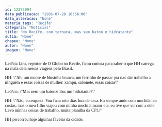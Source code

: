 ```yaml
---
id: 12372094
data_publicacao: "2006-07-28 16:56:00"
data_alteracao: "None"
materia_tags: "Recife"
categoria: "Notícias"
title: "No Recife, com ternura, mas sem batom e hidratante"
sutia: "None"
chapeu: "None"
autor: "None"
imagem: "None"
---
```

<p><P><FONT face=Verdana>Let?cia Lins, repórter de O Globo no Recife, ficou curiosa&nbsp;para saber o que HH carrega na mala dela nessas viagens pelo Brasil.</FONT></P></p>
<p><P><FONT face=Verdana>HH: \"Ah, um m</FONT><FONT face=Verdana>onte de blusinha branca, um ferrinho de passar pra nao dar trabalho a ninguém e essas coisas de mulher: xampu, sabonete, essas coisas\"</FONT></P></p>
<p><P><FONT face=Verdana>Let?cia: \"Mas nem um batonzinho, um hidratante?\"</FONT></P></p>
<p><P><FONT face=Verdana>HH: \"Não, eu esqueci. V</FONT><FONT face=\"Times New Roman\"><FONT face=Verdana>ou ficar oito dias fora de casa. Eu sempre ando com mochila nas costas, mas o meu filho viajou com minha mochila maior e ai eu tive que vir com a dele. Levo minhas coisas de trabalho, muita planilha da CPI.\"</FONT></FONT></P></p>
<p><P><FONT face=\"Times New Roman\"><FONT face=Verdana>HH percorreu hoje algumas favelas da cidade.</FONT></P></FONT> </p>
